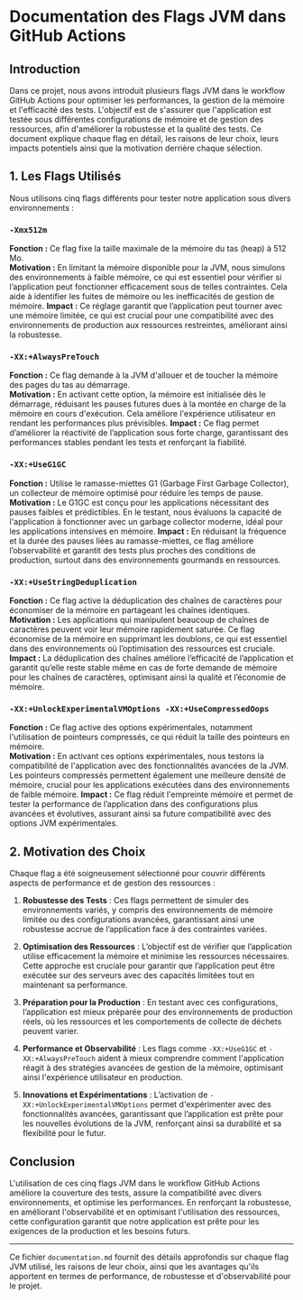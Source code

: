 # Documentation des Flags JVM dans GitHub Actions

## Introduction

Dans ce projet, nous avons introduit plusieurs flags JVM dans le workflow GitHub Actions pour optimiser les performances, la gestion de la mémoire et l'efficacité des tests. L'objectif est de s'assurer que l'application est testée sous différentes configurations de mémoire et de gestion des ressources, afin d'améliorer la robustesse et la qualité des tests. Ce document explique chaque flag en détail, les raisons de leur choix, leurs impacts potentiels ainsi que la motivation derrière chaque sélection.

## 1. Les Flags Utilisés

Nous utilisons cinq flags différents pour tester notre application sous divers environnements :

### `-Xmx512m`

**Fonction :** Ce flag fixe la taille maximale de la mémoire du tas (heap) à 512 Mo.  
**Motivation :** En limitant la mémoire disponible pour la JVM, nous simulons des environnements à faible mémoire, ce qui est essentiel pour vérifier si l’application peut fonctionner efficacement sous de telles contraintes. Cela aide à identifier les fuites de mémoire ou les inefficacités de gestion de mémoire.
**Impact :** Ce réglage garantit que l’application peut tourner avec une mémoire limitée, ce qui est crucial pour une compatibilité avec des environnements de production aux ressources restreintes, améliorant ainsi la robustesse.

### `-XX:+AlwaysPreTouch`

**Fonction :** Ce flag demande à la JVM d'allouer et de toucher la mémoire des pages du tas au démarrage.  
**Motivation :** En activant cette option, la mémoire est initialisée dès le démarrage, réduisant les pauses futures dues à la montée en charge de la mémoire en cours d'exécution. Cela améliore l'expérience utilisateur en rendant les performances plus prévisibles.
**Impact :** Ce flag permet d’améliorer la réactivité de l’application sous forte charge, garantissant des performances stables pendant les tests et renforçant la fiabilité.

### `-XX:+UseG1GC`

**Fonction :** Utilise le ramasse-miettes G1 (Garbage First Garbage Collector), un collecteur de mémoire optimisé pour réduire les temps de pause.  
**Motivation :** Le G1GC est conçu pour les applications nécessitant des pauses faibles et prédictibles. En le testant, nous évaluons la capacité de l'application à fonctionner avec un garbage collector moderne, idéal pour les applications intensives en mémoire.
**Impact :** En réduisant la fréquence et la durée des pauses liées au ramasse-miettes, ce flag améliore l’observabilité et garantit des tests plus proches des conditions de production, surtout dans des environnements gourmands en ressources.

### `-XX:+UseStringDeduplication`

**Fonction :** Ce flag active la déduplication des chaînes de caractères pour économiser de la mémoire en partageant les chaînes identiques.  
**Motivation :** Les applications qui manipulent beaucoup de chaînes de caractères peuvent voir leur mémoire rapidement saturée. Ce flag économise de la mémoire en supprimant les doublons, ce qui est essentiel dans des environnements où l’optimisation des ressources est cruciale.
**Impact :** La déduplication des chaînes améliore l’efficacité de l’application et garantit qu’elle reste stable même en cas de forte demande de mémoire pour les chaînes de caractères, optimisant ainsi la qualité et l’économie de mémoire.

### `-XX:+UnlockExperimentalVMOptions -XX:+UseCompressedOops`

**Fonction :** Ce flag active des options expérimentales, notamment l'utilisation de pointeurs compressés, ce qui réduit la taille des pointeurs en mémoire.  
**Motivation :** En activant ces options expérimentales, nous testons la compatibilité de l'application avec des fonctionnalités avancées de la JVM. Les pointeurs compressés permettent également une meilleure densité de mémoire, crucial pour les applications exécutées dans des environnements de faible mémoire.
**Impact :** Ce flag réduit l'empreinte mémoire et permet de tester la performance de l’application dans des configurations plus avancées et évolutives, assurant ainsi sa future compatibilité avec des options JVM expérimentales.

## 2. Motivation des Choix

Chaque flag a été soigneusement sélectionné pour couvrir différents aspects de performance et de gestion des ressources :

1. **Robustesse des Tests** : Ces flags permettent de simuler des environnements variés, y compris des environnements de mémoire limitée ou des configurations avancées, garantissant ainsi une robustesse accrue de l’application face à des contraintes variées.

2. **Optimisation des Ressources** : L’objectif est de vérifier que l’application utilise efficacement la mémoire et minimise les ressources nécessaires. Cette approche est cruciale pour garantir que l’application peut être exécutée sur des serveurs avec des capacités limitées tout en maintenant sa performance.

3. **Préparation pour la Production** : En testant avec ces configurations, l’application est mieux préparée pour des environnements de production réels, où les ressources et les comportements de collecte de déchets peuvent varier.

4. **Performance et Observabilité** : Les flags comme `-XX:+UseG1GC` et `-XX:+AlwaysPreTouch` aident à mieux comprendre comment l'application réagit à des stratégies avancées de gestion de la mémoire, optimisant ainsi l'expérience utilisateur en production.

5. **Innovations et Expérimentations** : L’activation de `-XX:+UnlockExperimentalVMOptions` permet d'expérimenter avec des fonctionnalités avancées, garantissant que l’application est prête pour les nouvelles évolutions de la JVM, renforçant ainsi sa durabilité et sa flexibilité pour le futur.

## Conclusion

L'utilisation de ces cinq flags JVM dans le workflow GitHub Actions améliore la couverture des tests, assure la compatibilité avec divers environnements, et optimise les performances. En renforçant la robustesse, en améliorant l'observabilité et en optimisant l'utilisation des ressources, cette configuration garantit que notre application est prête pour les exigences de la production et les besoins futurs.

--- 

Ce fichier `documentation.md` fournit des détails approfondis sur chaque flag JVM utilisé, les raisons de leur choix, ainsi que les avantages qu'ils apportent en termes de performance, de robustesse et d'observabilité pour le projet.
